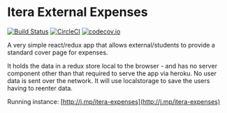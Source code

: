 # Itera External Expenses

[![Build Status](https://travis-ci.org/Itera/ekstern-utlegg.svg?branch=master)](https://travis-ci.org/Itera/ekstern-utlegg)
[![CircleCI](https://circleci.com/gh/Itera/ekstern-utlegg.svg?style=shield)](https://circleci.com/gh/Itera/ekstern-utlegg)
[![codecov.io](https://codecov.io/github/Itera/ekstern-utlegg/coverage.svg?branch=master)](https://codecov.io/github/Itera/ekstern-utlegg?branch=master)

A very simple react/redux app that allows external/students to provide a standard cover page for expenses.

It holds the data in a redux store local to the browser - and has no server component other than that required
to serve the app via heroku. No user data is sent over the network. It will use localstorage to save the users having to
reenter data.

Running instance: [http://j.mp/itera-expenses](http://j.mp/itera-expenses)